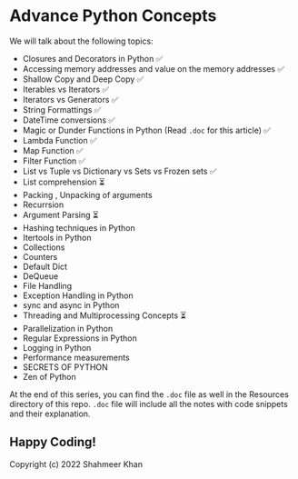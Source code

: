 # Advance Python Concepts

We will talk about the following topics: 
- Closures and Decorators in Python 	:white_check_mark:
- Accessing memory addresses and value on the memory addresses 	:white_check_mark:
- Shallow Copy and Deep Copy 	:white_check_mark:
- Iterables vs Iterators 	:white_check_mark:
- Iterators vs Generators 	:white_check_mark:
- String Formattings  :white_check_mark:
- DateTime conversions :white_check_mark:
- Magic or Dunder Functions in Python (Read `.doc` for this article) :white_check_mark:
- Lambda Function 	:white_check_mark:
- Map Function 	:white_check_mark:
- Filter Function 	:white_check_mark:
- List vs Tuple vs Dictionary vs Sets vs Frozen sets  :white_check_mark:
- List comprehension  :hourglass_flowing_sand:
- Packing , Unpacking of arguments
- Recurrsion
- Argument Parsing :hourglass_flowing_sand:
- Hashing techniques in Python
- Itertools in Python
- Collections
- Counters
- Default Dict
- DeQueue
- File Handling 
- Exception Handling in Python
- sync and async in Python
- Threading and Multiprocessing Concepts  :hourglass_flowing_sand:
- Parallelization in Python
- Regular Expressions in Python 
- Logging in Python 
- Performance measurements 
- SECRETS OF PYTHON
- Zen of Python

At the end of this series, you can find the `.doc` file as well in the Resources directory of this repo. `.doc` file will include all the notes with code snippets and their explanation.

Happy Coding! 
-
Copyright (c) 2022 Shahmeer Khan
 
